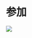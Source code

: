 # 参加
<a href="https://discord.gg/UndcsFZCfX"><img src="https://tse1.mm.bing.net/th?id=OIP.b30E2Mk5afIMv_n7PgiKgwHaCY"></a>
